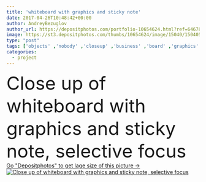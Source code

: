 ```yaml
---
title: 'whiteboard with graphics and sticky note'
date: 2017-04-26T10:48:42+00:00
author: AndreyBezuglov
author_url: https://depositphotos.com/portfolio-10654624.html?ref=64678756
image: https://st3.depositphotos.com/thumbs/10654624/image/15040/150405840/api_thumb_450.jpg?forcejpeg=true
type: "post"
tags: ['objects' ,'nobody' ,'closeup' ,'business' ,'board' ,'graphics' ,'corporate' ,'office' ,'working' ,'professional' ,'work' ,'Presentation' ,'indoors' ,'project' ,'workplace' ,'workspace' ,'analysis' ,'pins' ,'whiteboard' ,'sticker' ,'charts' ,'selective focus' ,'close up' ,'sticky note' ,'natural light' ]
categories: 
  - project
---
```

<div aling="center">
            <font size="60"> Close up of whiteboard with graphics and sticky note, selective focus</font>   
</div>
<div>
    <a href='https://depositphotos.com/150405840/stock-photo-whiteboard-with-graphics-and-sticky.html?ref=64678756' target=_blank > Go "Depositphotos" to get lage size of this picture ->
        <img href='https://depositphotos.com/150405840/stock-photo-whiteboard-with-graphics-and-sticky.html?ref=64678756' src='https://st3.depositphotos.com/10654624/15040/i/950/depositphotos_150405840-stock-photo-whiteboard-with-graphics-and-sticky.jpg?forcejpeg=true' alt='Close up of whiteboard with graphics and sticky note, selective focus' >
    </a>
</div>
